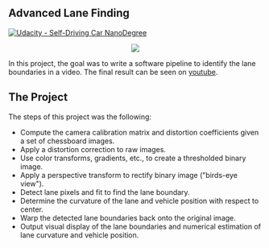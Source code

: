 ## Advanced Lane Finding
[![Udacity - Self-Driving Car NanoDegree](https://s3.amazonaws.com/udacity-sdc/github/shield-carnd.svg)](http://www.udacity.com/drive)
<p align="center">
  <img src="./project_gif.gif"/>
</p>

In this project, the goal was to write a software pipeline to identify the lane boundaries in a video. The final result can be seen on [youtube](https://www.youtube.com/watch?v=7xK1cwfa4ik). 

The Project
---

The steps of this project was the following:

* Compute the camera calibration matrix and distortion coefficients given a set of chessboard images.
* Apply a distortion correction to raw images.
* Use color transforms, gradients, etc., to create a thresholded binary image.
* Apply a perspective transform to rectify binary image ("birds-eye view").
* Detect lane pixels and fit to find the lane boundary.
* Determine the curvature of the lane and vehicle position with respect to center.
* Warp the detected lane boundaries back onto the original image.
* Output visual display of the lane boundaries and numerical estimation of lane curvature and vehicle position.
